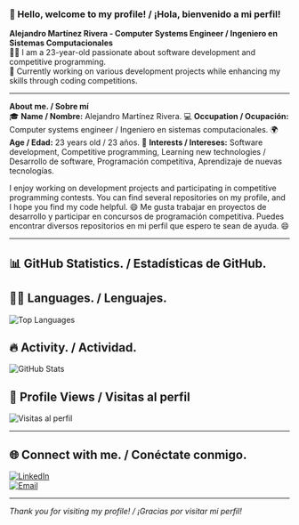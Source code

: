 ### 👋 Hello, welcome to my profile! / ¡Hola, bienvenido a mi perfil!

**Alejandro Martínez Rivera - Computer Systems Engineer / Ingeniero en Sistemas Computacionales**  
🧑‍💻 I am a 23-year-old passionate about software development and competitive programming.  
💼 Currently working on various development projects while enhancing my skills through coding competitions.

---

**About me. / Sobre mí**  
🎓 **Name / Nombre:** Alejandro Martínez Rivera.
💻 **Occupation / Ocupación:** Computer systems engineer / Ingeniero en sistemas computacionales.
🌍 **Age / Edad:** 23 years old / 23 años. 
🚀 **Interests / Intereses:** Software development, Competitive programming, Learning new technologies / Desarrollo de software, Programación competitiva, Aprendizaje de nuevas tecnologías.

I enjoy working on development projects and participating in competitive programming contests. You can find several repositories on my profile, and I hope you find my code helpful. 😄
Me gusta trabajar en proyectos de desarrollo y participar en concursos de programación competitiva. Puedes encontrar diversos repositorios en mi perfil que espero te sean de ayuda. 😄  

---

## 📊 GitHub Statistics. / Estadísticas de GitHub.

## 👨‍💻 Languages. / Lenguajes.
![Top Languages](https://github-readme-stats.vercel.app/api/top-langs/?username=AlejandroMtz10&layout=compact&hide=css,html&langs_count=10&theme=radical)

## 🔥 Activity. / Actividad.
![GitHub Stats](https://github-readme-stats.vercel.app/api?username=AlejandroMtz10&show_icons=true&count_private=true&theme=radical)

## 👀 Profile Views / Visitas al perfil
![Visitas al perfil](https://komarev.com/ghpvc/?username=AlejandroMtz10&style=flat-square&color=blue)

---

## 🌐 Connect with me. / Conéctate conmigo.

[![LinkedIn](https://img.shields.io/badge/LinkedIn-blue?style=for-the-badge&logo=linkedin)](https://www.linkedin.com/in/alejandro-mart%C3%ADnez-rivera-a35541248/)  
[![Email](https://img.shields.io/badge/Email-outlook-blue?style=for-the-badge&logo=microsoft-outlook)](mailto:alex10mtz_rivera@outlook.com)

---

*Thank you for visiting my profile! / ¡Gracias por visitar mi perfil!*
